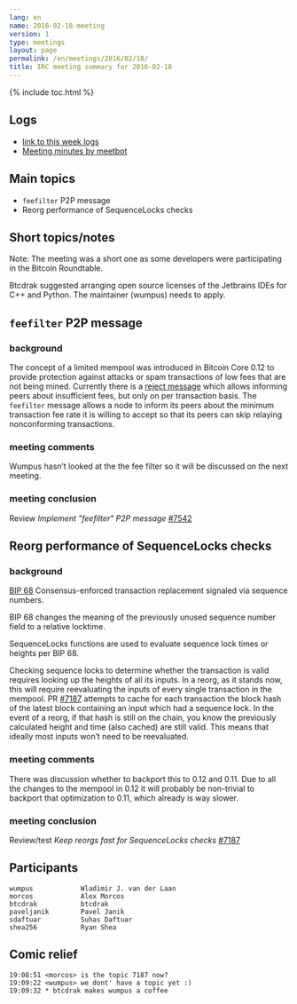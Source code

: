 ```yaml
---
lang: en
name: 2016-02-18-meeting
version: 1
type: meetings
layout: page
permalink: /en/meetings/2016/02/18/
title: IRC meeting summary for 2016-02-18
---
```

{% include toc.html %}

## Logs

- [link to this week logs](https://botbot.me/freenode/bitcoin-core-dev/2016-02-18/?msg=60397355&page=2)
- [Meeting minutes by meetbot](http://www.erisian.com.au/meetbot/bitcoin-core-dev/2016/bitcoin-core-dev.2016-02-18-19.04.html)

## Main topics

- `feefilter` P2P message
- Reorg performance of SequenceLocks checks

## Short topics/notes

Note: The meeting was a short one as some developers were participating in the
Bitcoin Roundtable.

Btcdrak suggested arranging open source licenses of the Jetbrains IDEs for C++
and Python. The maintainer (wumpus) needs to apply.

## `feefilter` P2P message

### background

The concept of a limited mempool was introduced in Bitcoin Core 0.12 to provide
protection against attacks or spam transactions of low fees that are not being
mined. Currently there is a [reject message](https://github.com/bitcoin/bips/blob/master/bip-0061.mediawiki) which
allows informing peers about insufficient fees, but only on per transaction
basis. The `feefilter` message allows a node to inform its peers about the
minimum transaction fee rate it is willing to accept so that its peers can skip
relaying nonconforming transactions.

### meeting comments

Wumpus hasn’t looked at the the fee filter so it will be discussed on the next
meeting.

### meeting conclusion

Review *Implement "feefilter" P2P message* [\#7542](https://github.com/bitcoin/bitcoin/pull/7542)

## Reorg performance of SequenceLocks checks

### background

[BIP 68](https://github.com/bitcoin/bips/blob/master/bip-0068.mediawiki) Consensus-enforced
transaction replacement signaled via sequence numbers.

BIP 68 changes the meaning of the previously unused sequence number field to a
relative locktime.

SequenceLocks functions are used to evaluate sequence lock times or heights per
BIP 68.

Checking sequence locks to determine whether the transaction is valid requires
looking up the heights of all its inputs. In a reorg, as it stands now, this
will require reevaluating the inputs of every single transaction in the mempool.
PR [\#7187](https://github.com/bitcoin/bitcoin/pull/7187) attempts to cache
for each transaction the block hash of the latest block containing an input
which had a sequence lock. In the event of a reorg, if that hash is still on the
chain, you know the previously calculated height and time (also cached) are
still valid. This means that ideally most inputs won’t need to be reevaluated.

### meeting comments

There was discussion whether to backport this to 0.12 and 0.11. Due to all the
changes to the mempool in 0.12 it will probably be non-trivial to backport that
optimization to 0.11, which already is way slower.

### meeting conclusion

Review/test *Keep reorgs fast for SequenceLocks checks* [\#7187](https://github.com/bitcoin/bitcoin/pull/7187)

## Participants

    wumpus            Wladimir J. van der Laan
    morcos            Alex Morcos
    btcdrak           btcdrak
    paveljanik        Pavel Janik
    sdaftuar          Suhas Daftuar
    shea256           Ryan Shea

## Comic relief

    19:08:51 <morcos> is the topic 7187 now?
    19:09:22 <wumpus> we dont' have a topic yet :)
    19:09:32 * btcdrak makes wumpus a coffee